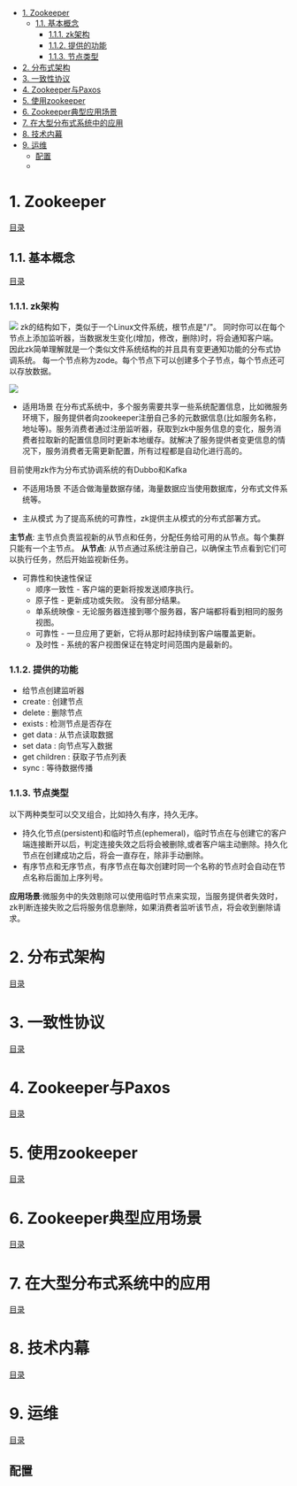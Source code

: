 <span id="menu"></span>

<!-- TOC -->

- [1. Zookeeper](#1-zookeeper)
  - [1.1. 基本概念](#11-基本概念)
    - [1.1.1. zk架构](#111-zk架构)
    - [1.1.2. 提供的功能](#112-提供的功能)
    - [1.1.3. 节点类型](#113-节点类型)
- [2. 分布式架构](#2-分布式架构)
- [3. 一致性协议](#3-一致性协议)
- [4. Zookeeper与Paxos](#4-zookeeper与paxos)
- [5. 使用zookeeper](#5-使用zookeeper)
- [6. Zookeeper典型应用场景](#6-zookeeper典型应用场景)
- [7. 在大型分布式系统中的应用](#7-在大型分布式系统中的应用)
- [8. 技术内幕](#8-技术内幕)
- [9. 运维](#9-运维)
  - [配置](#配置)
  - [](#)

<!-- /TOC -->
# 1. Zookeeper
<a href="#menu">目录</a>

## 1.1. 基本概念
<a href="#menu">目录</a>

### 1.1.1. zk架构
![](https://zookeeper.apache.org/doc/r3.5.5/images/zkservice.jpg)
zk的结构如下，类似于一个Linux文件系统，根节点是"/"。
同时你可以在每个节点上添加监听器，当数据发生变化(增加，修改，删除)时，将会通知客户端。
因此zk简单理解就是一个类似文件系统结构的并且具有变更通知功能的分布式协调系统。
每一个节点称为zode。每个节点下可以创建多个子节点，每个节点还可以存放数据。

![](https://zookeeper.apache.org/doc/r3.5.5/images/zknamespace.jpg)


* 适用场景
在分布式系统中，多个服务需要共享一些系统配置信息，比如微服务环境下，服务提供者向zookeeper注册自己多的元数据信息(比如服务名称，地址等)。服务消费者通过注册监听器，获取到zk中服务信息的变化，服务消费者拉取新的配置信息同时更新本地缓存。就解决了服务提供者变更信息的情况下，服务消费者无需更新配置，所有过程都是自动化进行高的。

目前使用zk作为分布式协调系统的有Dubbo和Kafka

* 不适用场景
不适合做海量数据存储，海量数据应当使用数据库，分布式文件系统等。

* 主从模式
为了提高系统的可靠性，zk提供主从模式的分布式部署方式。

**主节点**: 主节点负责监视新的从节点和任务，分配任务给可用的从节点。每个集群只能有一个主节点。
**从节点**: 从节点通过系统注册自己，以确保主节点看到它们可以执行任务，然后开始监视新任务。

* 可靠性和快速性保证
    * 顺序一致性 - 客户端的更新将按发送顺序执行。
    * 原子性 - 更新成功或失败。 没有部分结果。
    * 单系统映像 - 无论服务器连接到哪个服务器，客户端都将看到相同的服务视图。
    * 可靠性 - 一旦应用了更新，它将从那时起持续到客户端覆盖更新。
    * 及时性 - 系统的客户视图保证在特定时间范围内是最新的。

### 1.1.2. 提供的功能
* 给节点创建监听器
* create : 创建节点
* delete : 删除节点
* exists : 检测节点是否存在
* get data : 从节点读取数据
* set data : 向节点写入数据
* get children : 获取子节点列表
* sync : 等待数据传播

### 1.1.3. 节点类型

以下两种类型可以交叉组合，比如持久有序，持久无序。
* 持久化节点(persistent)和临时节点(ephemeral)，临时节点在与创建它的客户端连接断开以后，判定连接失效之后将会被删除,或者客户端主动删除。持久化节点在创建成功之后，将会一直存在，除非手动删除。
* 有序节点和无序节点，有序节点在每次创建时同一个名称的节点时会自动在节点名称后面加上序列号。

**应用场景**:微服务中的失效剔除可以使用临时节点来实现，当服务提供者失效时，zk判断连接失败之后将服务信息删除，如果消费者监听该节点，将会收到删除请求。

# 2. 分布式架构
<a href="#menu">目录</a>

# 3. 一致性协议
<a href="#menu">目录</a>

# 4. Zookeeper与Paxos
<a href="#menu">目录</a>

# 5. 使用zookeeper
<a href="#menu">目录</a>

# 6. Zookeeper典型应用场景
<a href="#menu">目录</a>

# 7. 在大型分布式系统中的应用
<a href="#menu">目录</a>

# 8. 技术内幕
<a href="#menu">目录</a>

# 9. 运维
<a href="#menu">目录</a>

## 配置

## 